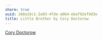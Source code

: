 ```yaml
---
share: true
uuid: 268a16c1-2a03-4fde-a0b4-ebaf92efdd3e
title: Little Brother by Cory Doctorow
---
```

[Cory Doctorow](/undefined)
